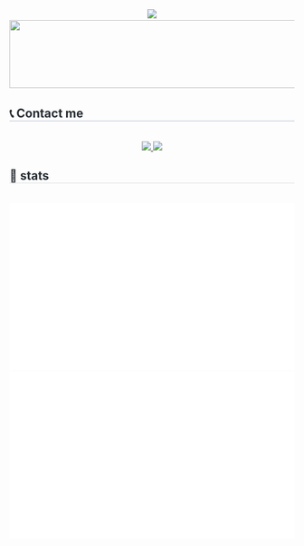 <div align= "center">
    <img src="https://capsule-render.vercel.app/api?type=waving&color=0:FFE3E3,100:4f4dff&height=180&text=Yujung's%20GitHub&animation=blink&fontColor=ffffff&fontSize=60" />
</div>

<div align = "center">
    <a href="https://www.gitanimals.org/en_US?utm_medium=image&utm_source=yujunggg&utm_content=line">
      <img
        src="https://render.gitanimals.org/lines/yujunggg"
        width="600"
        height="120"
      />
    </a>
</div>

<div>
    <h2 style="border-bottom: 2px solid #d8dee4; color: #282d33;"> 📞 Contact me </h2> <br> 
    <div align= "center"> <a href=https://www.instagram.com/y.xunj_z> <img src="https://img.shields.io/badge/Instagram-E4405F?style=for-the-badge&logo=Instagram&logoColor=white&link=https://www.instagram.com/y.xunj_z"> </a>
         <a href=https://mulberry-ocarina-e08.notion.site/?pvs=4> <img src="https://img.shields.io/badge/Notion-000000?style=for-the-badge&logo=Notion&logoColor=white&link=https://mulberry-ocarina-e08.notion.site/?pvs=4"> </a>
    </div>
</div>

<div style="text-align: left;">
        <h2 style="border-bottom: 1px solid #d8dee4; color: #282d33;"> 👑 stats </h2> <br> 
</div>
<div align= "center">
    <img src="https://github.com/yujunggg/github-stats-transparent/blob/output/generated/overview.svg" alt="Overview">
    <img src="https://github.com/yujunggg/github-stats-transparent/blob/output/generated/languages.svg" alt="Languages">
</div>
